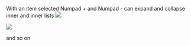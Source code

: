 
With an item selected
Numpad + and Numpad - can expand and collapse inner and inner lists
![](https://i.imgur.com/WY6jO76.png)

![](https://i.imgur.com/QSoz3c3.png)

and so on